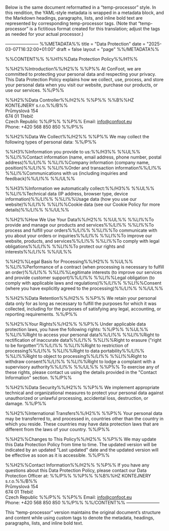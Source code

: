 Below is the same document reformatted in a “temp-processor” style. In this rendition, the YAML‐style metadata is wrapped in a metadata block, and the Markdown headings, paragraphs, lists, and inline bold text are represented by corresponding temp-processor tags. (Note that “temp-processor” is a fictitious format created for this translation; adjust the tags as needed for your actual processor.)

–––––––––––––––
%%METADATA%%
title = "Data Protection"
date = "2025-03-07T16:32:00+01:00"
draft = false
layout = "page"
%%/METADATA%%

%%CONTENT%%
%%H1%%Data Protection Policy%%/H1%%

%%H2%%Introduction%%/H2%%
%%P%%
At ConFoot, we are committed to protecting your personal data and respecting your privacy. This Data Protection Policy explains how we collect, use, process, and store your personal data when you visit our website, purchase our products, or use our services.
%%/P%%

%%H2%%Data Controller%%/H2%%
%%P%%
%%B%%HZ KONTEJNERY s.r.o.%%/B%%  
Průmyslová 154  
674 01 Třebíč  
Czech Republic
%%/P%%
%%P%%
Email: info@confoot.eu  
Phone: +420 568 850 850
%%/P%%

%%H2%%Data We Collect%%/H2%%
%%P%%
We may collect the following types of personal data:
%%/P%%

%%H3%%Information you provide to us:%%/H3%%
%%UL%%
  %%LI%%Contact information (name, email address, phone number, postal address)%%/LI%%
  %%LI%%Company information (company name, position)%%/LI%%
  %%LI%%Order and transaction information%%/LI%%
  %%LI%%Communications with us (including inquiries and feedback)%%/LI%%
%%/UL%%

%%H3%%Information we automatically collect:%%/H3%%
%%UL%%
  %%LI%%Technical data (IP address, browser type, device information)%%/LI%%
  %%LI%%Usage data (how you use our website)%%/LI%%
  %%LI%%Cookie data (see our Cookie Policy for more details)%%/LI%%
%%/UL%%

%%H2%%How We Use Your Data%%/H2%%
%%UL%%
  %%LI%%To provide and manage our products and services%%/LI%%
  %%LI%%To process and fulfill your orders%%/LI%%
  %%LI%%To communicate with you about your orders or inquiries%%/LI%%
  %%LI%%To improve our website, products, and services%%/LI%%
  %%LI%%To comply with legal obligations%%/LI%%
  %%LI%%To protect our rights and interests%%/LI%%
%%/UL%%

%%H2%%Legal Basis for Processing%%/H2%%
%%UL%%
  %%LI%%Performance of a contract (when processing is necessary to fulfill an order)%%/LI%%
  %%LI%%Legitimate interests (to improve our services and provide customer support)%%/LI%%
  %%LI%%Legal obligation (to comply with applicable laws and regulations)%%/LI%%
  %%LI%%Consent (where you have explicitly agreed to the processing)%%/LI%%
%%/UL%%

%%H2%%Data Retention%%/H2%%
%%P%%
We retain your personal data only for as long as necessary to fulfill the purposes for which it was collected, including for the purposes of satisfying any legal, accounting, or reporting requirements.
%%/P%%

%%H2%%Your Rights%%/H2%%
%%P%%
Under applicable data protection laws, you have the following rights:
%%/P%%
%%UL%%
  %%LI%%Right to access your personal data%%/LI%%
  %%LI%%Right to rectification of inaccurate data%%/LI%%
  %%LI%%Right to erasure ("right to be forgotten")%%/LI%%
  %%LI%%Right to restriction of processing%%/LI%%
  %%LI%%Right to data portability%%/LI%%
  %%LI%%Right to object to processing%%/LI%%
  %%LI%%Right to withdraw consent%%/LI%%
  %%LI%%Right to lodge a complaint with a supervisory authority%%/LI%%
%%/UL%%
%%P%%
To exercise any of these rights, please contact us using the details provided in the "Contact Information" section.
%%/P%%

%%H2%%Data Security%%/H2%%
%%P%%
We implement appropriate technical and organizational measures to protect your personal data against unauthorized or unlawful processing, accidental loss, destruction, or damage.
%%/P%%

%%H2%%International Transfers%%/H2%%
%%P%%
Your personal data may be transferred to, and processed in, countries other than the country in which you reside. These countries may have data protection laws that are different from the laws of your country.
%%/P%%

%%H2%%Changes to This Policy%%/H2%%
%%P%%
We may update this Data Protection Policy from time to time. The updated version will be indicated by an updated "Last updated" date and the updated version will be effective as soon as it is accessible.
%%/P%%

%%H2%%Contact Information%%/H2%%
%%P%%
If you have any questions about this Data Protection Policy, please contact our Data Protection Officer at:
%%/P%%
%%P%%
%%B%%HZ KONTEJNERY s.r.o.%%/B%%  
Průmyslová 154  
674 01 Třebíč  
Czech Republic
%%/P%%
%%P%%
Email: info@confoot.eu  
Phone: +420 568 850 850
%%/P%%
%%/CONTENT%%
–––––––––––––––

This “temp-processor” version maintains the original document’s structure and content while using custom tags to denote the metadata, headings, paragraphs, lists, and inline bold text.